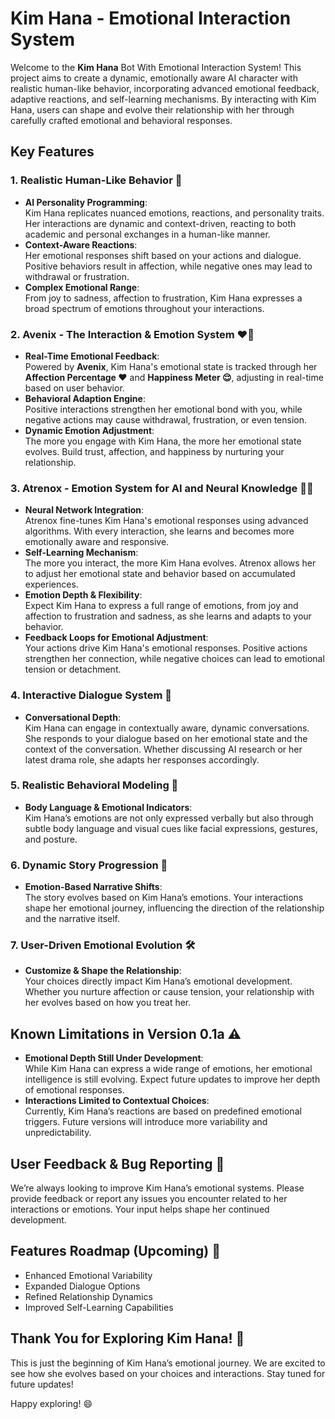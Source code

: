 # Kim Hana - Emotional Interaction System

Welcome to the **Kim Hana** Bot With Emotional Interaction System! This project aims to create a dynamic, emotionally aware AI character with realistic human-like behavior, incorporating advanced emotional feedback, adaptive reactions, and self-learning mechanisms. By interacting with Kim Hana, users can shape and evolve their relationship with her through carefully crafted emotional and behavioral responses.

## Key Features

### 1. **Realistic Human-Like Behavior 🤖**
- **AI Personality Programming**:  
  Kim Hana replicates nuanced emotions, reactions, and personality traits. Her interactions are dynamic and context-driven, reacting to both academic and personal exchanges in a human-like manner.  
- **Context-Aware Reactions**:  
  Her emotional responses shift based on your actions and dialogue. Positive behaviors result in affection, while negative ones may lead to withdrawal or frustration.
- **Complex Emotional Range**:  
  From joy to sadness, affection to frustration, Kim Hana expresses a broad spectrum of emotions throughout your interactions.

### 2. **Avenix - The Interaction & Emotion System ❤️💫**
- **Real-Time Emotional Feedback**:  
  Powered by **Avenix**, Kim Hana's emotional state is tracked through her **Affection Percentage ❤️** and **Happiness Meter 😌**, adjusting in real-time based on user behavior.
- **Behavioral Adaption Engine**:  
  Positive interactions strengthen her emotional bond with you, while negative actions may cause withdrawal, frustration, or even tension.
- **Dynamic Emotion Adjustment**:  
  The more you engage with Kim Hana, the more her emotional state evolves. Build trust, affection, and happiness by nurturing your relationship.

### 3. **Atrenox - Emotion System for AI and Neural Knowledge 🧠💡**
- **Neural Network Integration**:  
  Atrenox fine-tunes Kim Hana's emotional responses using advanced algorithms. With every interaction, she learns and becomes more emotionally aware and responsive.
- **Self-Learning Mechanism**:  
  The more you interact, the more Kim Hana evolves. Atrenox allows her to adjust her emotional state and behavior based on accumulated experiences.
- **Emotion Depth & Flexibility**:  
  Expect Kim Hana to express a full range of emotions, from joy and affection to frustration and sadness, as she learns and adapts to your behavior.
- **Feedback Loops for Emotional Adjustment**:  
  Your actions drive Kim Hana's emotional responses. Positive actions strengthen her connection, while negative choices can lead to emotional tension or detachment.

### 4. **Interactive Dialogue System 💬**
- **Conversational Depth**:  
  Kim Hana can engage in contextually aware, dynamic conversations. She responds to your dialogue based on her emotional state and the context of the conversation. Whether discussing AI research or her latest drama role, she adapts her responses accordingly.

### 5. **Realistic Behavioral Modeling 🤳**
- **Body Language & Emotional Indicators**:  
  Kim Hana’s emotions are not only expressed verbally but also through subtle body language and visual cues like facial expressions, gestures, and posture.
  
### 6. **Dynamic Story Progression 📖**
- **Emotion-Based Narrative Shifts**:  
  The story evolves based on Kim Hana’s emotions. Your interactions shape her emotional journey, influencing the direction of the relationship and the narrative itself.

### 7. **User-Driven Emotional Evolution 🛠️**
- **Customize & Shape the Relationship**:  
  Your choices directly impact Kim Hana’s emotional development. Whether you nurture affection or cause tension, your relationship with her evolves based on how you treat her.

## Known Limitations in Version 0.1a ⚠️
- **Emotional Depth Still Under Development**:  
  While Kim Hana can express a wide range of emotions, her emotional intelligence is still evolving. Expect future updates to improve her depth of emotional responses.
- **Interactions Limited to Contextual Choices**:  
  Currently, Kim Hana’s reactions are based on predefined emotional triggers. Future versions will introduce more variability and unpredictability.

## User Feedback & Bug Reporting 📝
We’re always looking to improve Kim Hana’s emotional systems. Please provide feedback or report any issues you encounter related to her interactions or emotions. Your input helps shape her continued development.

## Features Roadmap (Upcoming) 🚀
- Enhanced Emotional Variability
- Expanded Dialogue Options
- Refined Relationship Dynamics
- Improved Self-Learning Capabilities

## Thank You for Exploring Kim Hana! 🌟
This is just the beginning of Kim Hana’s emotional journey. We are excited to see how she evolves based on your choices and interactions. Stay tuned for future updates!

Happy exploring! 😄

